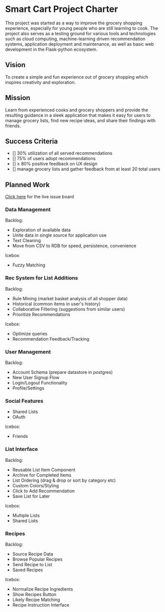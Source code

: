 # Smart Cart Project Charter

This project was started as a way to improve the grocery shopping experience, especially for young people who are still learning to cook. The project also serves as a testing ground for various tools and technologies such as cloud computing, machine-learning driven recommendation systems, application deployment and maintenance, as well as basic web development in the Flask-python ecosystem.

## Vision

To create a simple and fun experience out of grocery shopping which inspires creativity and exploration.

## Mission

Learn from experienced cooks and grocery shoppers and provide the resulting guidance in a sleek application that makes it easy for users to manage grocery lists, find new recipe ideas, and share their findings with friends.

## Success Criteria

- [] 30% utilization of all served recommendations
- [] 75% of users adopt recommendations
- [] ≥ 80% positive feedback on UX design
- [] manage grocery lists and gather feedback from at least 20 total users

## Planned Work

[Click here](https://github.com/michaelfedell/smart_cart/issues) for the live issue board

### Data Management

Backlog:

- Exploration of available data
- Unite data in single source for application use
- Text Cleaning
- Move from CSV to RDB for speed, persistence, convenience

Icebox:

- Fuzzy Matching

### Rec System for List Additions

Backlog:

- Rule Mining (market basket analysis of all shopper data)
- Historical (common items in user's history)
- Collaborative Filtering (suggestions from similar users)
- Prioritize Recommendations

Icebox:

- Optimize queries
- Recommendation Feedback/Tracking

### User Management

Backlog:

- Account Schema (prepare datastore in postgres)
- New User Signup Flow
- Login/Logout Functionality
- Profile/Settings

### Social Features

- Shared Lists
- OAuth

Icebox:

- Friends

### List Interface

Backlog:

- Reusable List Item Component
- Archive for Completed Items
- List Ordering (drag & drop or sort by category etc)
- Custom Colors/Styling
- Click to Add Recommendation
- Save List for Later

Icebox:

- Multiple Lists
- Shared Lists

### Recipes

Backlog:

- Source Recipe Data
- Browse Popular Recipes
- Send Recipe to List
- Saved Recipes

Icebox:

- Normalize Recipe Ingredients
- Show Recipes Button
- Likely Recipe Matching
- Recipe Instruction Interface
